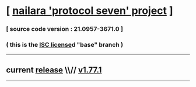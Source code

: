 
# [ [nailara 'protocol seven' project](http://nailara.network/) ]

### [ source code version : 21.0957-3671.0 ]

### ( this is the [ISC license](license)d "base" branch )
---
## current [release](https://github.com/taekiten/nailara/releases) \\\\// [v1.77.1](https://github.com/taekiten/nailara/releases/tag/v1.77.1)
---

